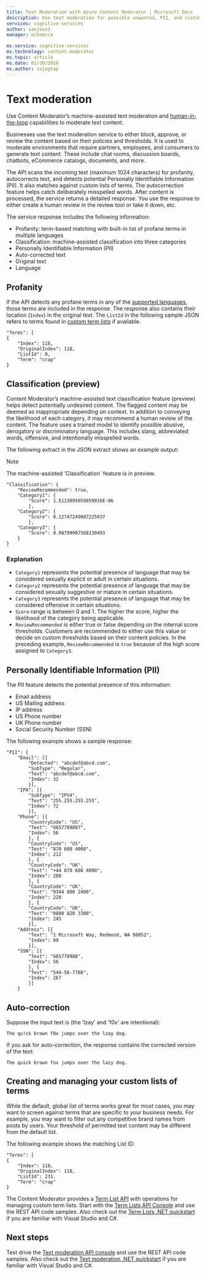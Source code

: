 ```yaml
---
title: Text Moderation with Azure Content Moderator | Microsoft Docs
description: Use text moderation for possible unwanted, PII, and custom lists of terms.
services: cognitive-services
author: sanjeev3
manager: mikemcca

ms.service: cognitive-services
ms.technology: content-moderator
ms.topic: article
ms.date: 01/30/2018
ms.author: sajagtap
---
```


# Text moderation

Use Content Moderator’s machine-assisted text moderation and [human-in-the-loop](Review-Tool-User-Guide/human-in-the-loop.md) capabilities to moderate text content.

Businesses use the text moderation service to either block, approve, or review the content based on their policies and thresholds. It is used to moderate environments that require partners, employees, and consumers to generate text content. These include chat rooms, discussion boards, chatbots, eCommerce catalogs, documents, and more. 

The API scans the incoming text (maximum 1024 characters) for profanity, autocorrects text, and detects potential Personally Identifiable Information (PII). It also matches against custom lists of terms. The autocorrection feature helps catch deliberately misspelled words. After content is processed, the service returns a detailed response. You use the response to either create a human review in the review tool or take it down, etc.

The service response includes the following information:

- Profanity: term-based matching with built-in list of profane terms in multiple languages
- Classification: machine-assisted classification into three categories
- Personally Identifiable Information (PII)
- Auto-corrected text
- Original text
- Language

## Profanity

If the API detects any profane terms in any of the [supported languages](Text-Moderation-API-Languages.md), those terms are included in the response. The response also contains their location (`Index`) in the original text. The `ListId` in the following sample JSON refers to terms found in [custom term lists](try-terms-list-api.md) if available.

	"Terms": [
	{
		"Index": 118,
		"OriginalIndex": 118,
		"ListId": 0,
		"Term": "crap"
	}

## Classification (preview)

Content Moderator’s machine-assisted text classification feature (preview) helps detect potentially undesired content. The flagged content may be deemed as inappropriate depending on context. In addition to conveying the likelihood of each category, it may recommend a human review of the content. The feature uses a trained model to identify possible abusive, derogatory or discriminatory language. This includes slang, abbreviated words, offensive, and intentionally misspelled words. 

The following extract in the JSON extract shows an example output:

> [!NOTE]
> The machine-assisted 'Classification` feature is in preview.

	"Classification": {
    	"ReviewRecommended": true,
    	"Category1": {
      		"Score": 1.5113095059859916E-06
    		},
    	"Category2": {
      		"Score": 0.12747249007225037
    		},
    	"Category3": {
      		"Score": 0.98799997568130493
    	}
	}

### Explanation

- `Category1` represents the potential presence of language that may be considered sexually explicit or adult in certain situations.
- `Category2` represents the potential presence of language that may be considered sexually suggestive or mature in certain situations.
- `Category3` represents the potential presence of language that may be considered offensive in certain situations.
- `Score` range is between 0 and 1. The higher the score, higher the likelihood of the category being applicable.
- `ReviewRecommended` is either true or false depending on the internal score thresholds. Customers are recommended to either use this value or decide on custom thresholds based on their content policies. In the preceding example, `ReviewRecommended` is `true` because of the high score assigned to `Category3`.


## Personally Identifiable Information (PII)

The PII feature detects the potential presence of this information:

- Email address
- US Mailing address
- IP address
- US Phone number
- UK Phone number
- Social Security Number (SSN)

The following example shows a sample response:

	"PII": {
    	"Email": [{
      		"Detected": "abcdef@abcd.com",
      		"SubType": "Regular",
      		"Text": "abcdef@abcd.com",
      		"Index": 32
    		}],
    	"IPA": [{
      		"SubType": "IPV4",
      		"Text": "255.255.255.255",
      		"Index": 72
    		}],
    	"Phone": [{
      		"CountryCode": "US",
      		"Text": "6657789887",
      		"Index": 56
    		}, {
      		"CountryCode": "US",
      		"Text": "870 608 4000",
      		"Index": 212
    		}, {
      		"CountryCode": "UK",
      		"Text": "+44 870 608 4000",
      		"Index": 208
    		}, {
      		"CountryCode": "UK",
      		"Text": "0344 800 2400",
      		"Index": 228
    		}, {
      		"CountryCode": "UK",
      		"Text": "0800 820 3300",
      		"Index": 245
    		}],
    	"Address": [{
      		"Text": "1 Microsoft Way, Redmond, WA 98052",
      		"Index": 89
    		}],
    	"SSN": [{
      		"Text": "665778988",
      		"Index": 56
    		}, {
      		"Text": "544-56-7788",
      		"Index": 267
    		}]
		}

## Auto-correction

Suppose the input text is (the ‘lzay’ and 'f0x' are intentional):

	The qu!ck brown f0x jumps over the lzay dog.

If you ask for auto-correction, the response contains the corrected version of the text:

	The quick brown fox jumps over the lazy dog.

## Creating and managing your custom lists of terms

While the default, global list of terms works great for most cases, you may want to screen against terms that are specific to your business needs. For example, you may want to filter out any competitive brand names from posts by users. Your threshold of permitted text content may be different from the default list.

The following example shows the matching List ID:

	"Terms": [
	{
		"Index": 118,
		"OriginalIndex": 118,
		"ListId": 231.
		"Term": "crap"
	}

The Content Moderator provides a [Term List API](https://westus.dev.cognitive.microsoft.com/docs/services/57cf755e3f9b070c105bd2c2/operations/57cf755e3f9b070868a1f67f) with operations for managing custom term lists. Start with the [Term Lists API Console](try-terms-list-api.md) and use the REST API code samples. Also check out the [Term Lists .NET quickstart](term-lists-quickstart-dotnet.md) if you are familiar with Visual Studio and C#.

## Next steps

Test drive the [Text moderation API console](try-text-api.md) and use the REST API code samples. Also check out the [Text moderation .NET quickstart](text-moderation-quickstart-dotnet.md) if you are familiar with Visual Studio and C#.
